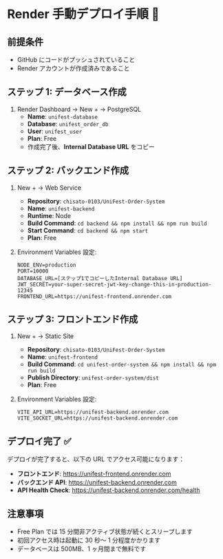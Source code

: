 # Render 手動デプロイ手順 🚀

## 前提条件

- GitHub にコードがプッシュされていること
- Render アカウントが作成済みであること

## ステップ 1: データベース作成

1. Render Dashboard → New + → PostgreSQL
   - **Name**: `unifest-database`
   - **Database**: `unifest_order_db`
   - **User**: `unifest_user`
   - **Plan**: Free
   - 作成完了後、**Internal Database URL** をコピー

## ステップ 2: バックエンド作成

1. New + → Web Service

   - **Repository**: `chisato-0103/UniFest-Order-System`
   - **Name**: `unifest-backend`
   - **Runtime**: Node
   - **Build Command**: `cd backend && npm install && npm run build`
   - **Start Command**: `cd backend && npm start`
   - **Plan**: Free

2. Environment Variables 設定:
   ```
   NODE_ENV=production
   PORT=10000
   DATABASE_URL=[ステップ1でコピーしたInternal Database URL]
   JWT_SECRET=your-super-secret-jwt-key-change-this-in-production-12345
   FRONTEND_URL=https://unifest-frontend.onrender.com
   ```

## ステップ 3: フロントエンド作成

1. New + → Static Site

   - **Repository**: `chisato-0103/UniFest-Order-System`
   - **Name**: `unifest-frontend`
   - **Build Command**: `cd unifest-order-system && npm install && npm run build`
   - **Publish Directory**: `unifest-order-system/dist`
   - **Plan**: Free

2. Environment Variables 設定:
   ```
   VITE_API_URL=https://unifest-backend.onrender.com
   VITE_SOCKET_URL=https://unifest-backend.onrender.com
   ```

## デプロイ完了 ✅

デプロイが完了すると、以下の URL でアクセス可能になります：

- **フロントエンド**: https://unifest-frontend.onrender.com
- **バックエンド API**: https://unifest-backend.onrender.com
- **API Health Check**: https://unifest-backend.onrender.com/health

## 注意事項

- Free Plan では 15 分間非アクティブ状態が続くとスリープします
- 初回アクセス時は起動に 30 秒～ 1 分程度かかります
- データベースは 500MB、1 ヶ月間まで無料です
